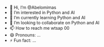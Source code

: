 - 👋 Hi, I’m @Abelomimas
- 👀 I’m interested in Python and AI
- 🌱 I’m currently learning Python and AI 
- 💞️ I’m looking to collaborate on Python and AI
- 📫 How to reach me wtsap 00  
- 😄 Pronouns: ...
- ⚡ Fun fact: ...

<!---
Abelomimas/Abelomimas is a ✨ special ✨ repository because its `README.md` (this file) appears on your GitHub profile.
You can click the Preview link to take a look at your changes.
--->
